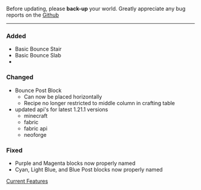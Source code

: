 Before updating, please **back-up** your world. 
Greatly appreciate any bug reports on the 
[Github](https://github.com/ChefMooon/breeze-bounce/issues)

***

### Added

- Basic Bounce Stair
- Basic Bounce Slab
- 

### Changed

- Bounce Post Block
  - Can now be placed horizontally
  - Recipe no longer restricted to middle column in crafting table
- updated api's for latest 1.21.1 versions
  - minecraft
  - fabric
  - fabric api
  - neoforge

### Fixed

- Purple and Magenta blocks now properly named
- Cyan, Light Blue, and Blue Post blocks now properly named

[Current Features](https://github.com/ChefMooon/breeze-bounce/blob/1.21.x-multi/README.md#current-features)


